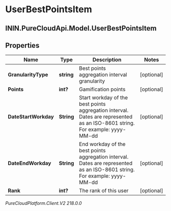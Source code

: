 # UserBestPointsItem

## ININ.PureCloudApi.Model.UserBestPointsItem

## Properties

|Name | Type | Description | Notes|
|------------ | ------------- | ------------- | -------------|
| **GranularityType** | **string** | Best points aggregation interval granularity | [optional] |
| **Points** | **int?** | Gamification points | [optional] |
| **DateStartWorkday** | **String** | Start workday of the best points aggregation interval. Dates are represented as an ISO-8601 string. For example: yyyy-MM-dd | [optional] |
| **DateEndWorkday** | **String** | End workday of the best points aggregation interval. Dates are represented as an ISO-8601 string. For example: yyyy-MM-dd | [optional] |
| **Rank** | **int?** | The rank of this user | [optional] |



_PureCloudPlatform.Client.V2 218.0.0_
